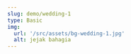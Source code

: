 ```yaml
---
slug: demo/wedding-1
type: Basic
img:
  url: '/src/assets/bg-wedding-1.jpg'
  alt: jejak bahagia
---
```

